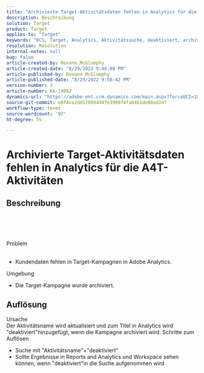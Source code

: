 ```yaml
---
title: "Archivierte Target-Aktivitätsdaten fehlen in Analytics für die A4T-Aktivitäten"
description: Beschreibung
solution: Target
product: Target
applies-to: "Target"
keywords: "KCS, Target, Analytics, Aktivitätssuche, deaktiviert, archiviert"
resolution: Resolution
internal-notes: null
bug: false
article-created-by: Roxann McGlumphy
article-created-date: "8/29/2022 9:46:08 PM"
article-published-by: Roxann McGlumphy
article-published-date: "8/29/2022 9:58:42 PM"
version-number: 3
article-number: KA-14062
dynamics-url: "https://adobe-ent.crm.dynamics.com/main.aspx?forceUCI=1&pagetype=entityrecord&etn=knowledgearticle&id=0e880cf8-e327-ed11-9db1-002248086d3d"
source-git-commit: e8f4ca2dd578944d4fe399074fab461de88ad247
workflow-type: tm+mt
source-wordcount: '97'
ht-degree: 5%

---
```


# Archivierte Target-Aktivitätsdaten fehlen in Analytics für die A4T-Aktivitäten

## Beschreibung

<br><br><br><br>Problem<br><br>
- Kundendaten fehlen in Target-Kampagnen in Adobe Analytics.



Umgebung
- Die Target-Kampagne wurde archiviert.



## Auflösung

Ursache<br>
Der Aktivitätsname wird aktualisiert und zum Titel in Analytics wird &quot;deaktiviert&quot;hinzugefügt, wenn die Kampagne archiviert wird.
Schritte zum Auflösen
- Suche mit &quot;Aktivitätsname&quot;+&quot;deaktiviert&quot;
- Sollte Ergebnisse in Reports and Analytics und Workspace sehen können, wenn &quot;deaktiviert&quot;in die Suche aufgenommen wird

